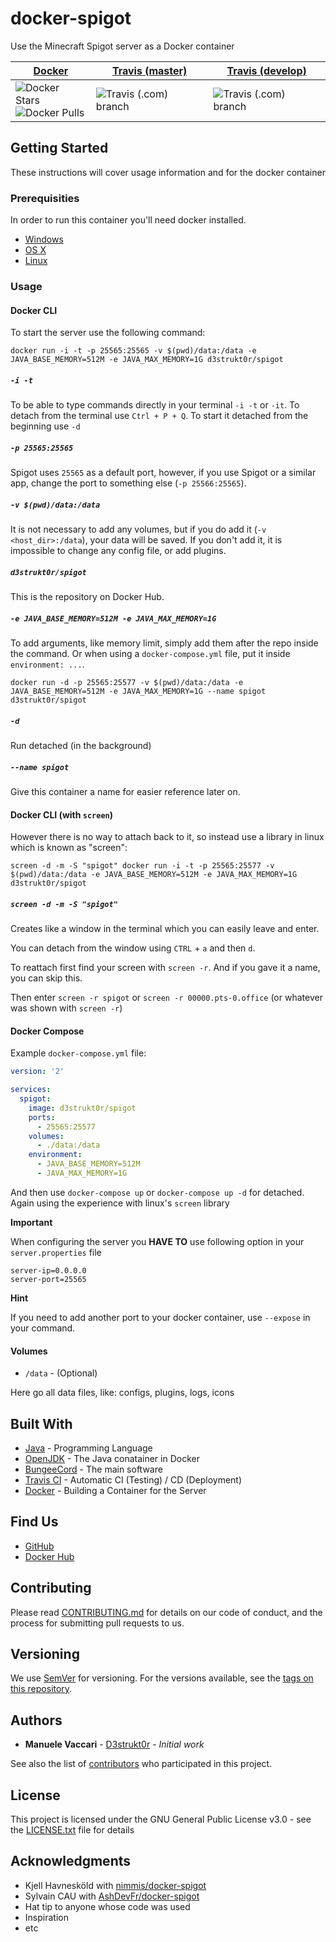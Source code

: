 # docker-spigot
Use the Minecraft Spigot server as a Docker container

[Docker](https://hub.docker.com/repository/docker/d3strukt0r/spigot) | [Travis (master)](https://travis-ci.com/github/D3strukt0r/docker-spigot) | [Travis (develop)](https://travis-ci.com/github/D3strukt0r/docker-spigot)
--- | --- | ---
![Docker Stars](https://img.shields.io/docker/stars/d3strukt0r/spigot.svg)<br />![Docker Pulls](https://img.shields.io/docker/pulls/d3strukt0r/spigot.svg) | ![Travis (.com) branch](https://img.shields.io/travis/com/D3strukt0r/docker-spigot/master) | ![Travis (.com) branch](https://img.shields.io/travis/com/D3strukt0r/docker-spigot/develop)

## Getting Started

These instructions will cover usage information and for the docker container

### Prerequisities

In order to run this container you'll need docker installed.

*   [Windows](https://docs.docker.com/windows/started)
*   [OS X](https://docs.docker.com/mac/started/)
*   [Linux](https://docs.docker.com/linux/started/)

### Usage

#### Docker CLI

To start the server use the following command:
```shell script
docker run -i -t -p 25565:25565 -v $(pwd)/data:/data -e JAVA_BASE_MEMORY=512M -e JAVA_MAX_MEMORY=1G d3strukt0r/spigot
```

##### `-i -t`
To be able to type commands directly in your terminal `-i -t` or `-it`. To detach from the terminal use `Ctrl + P + Q`. To start it detached from the beginning use `-d`

##### `-p 25565:25565`
Spigot uses `25565` as a default port, however, if you use Spigot or a similar app, change the port to something else (`-p 25566:25565`).

##### `-v $(pwd)/data:/data`
It is not necessary to add any volumes, but if you do add it (`-v <host_dir>:/data`), your data will be saved. If you don't add it, it is impossible to change any config file, or add plugins.

##### `d3strukt0r/spigot`
This is the repository on Docker Hub.

##### `-e JAVA_BASE_MEMORY=512M -e JAVA_MAX_MEMORY=1G`
To add arguments, like memory limit, simply add them after the repo inside the command. Or when using a `docker-compose.yml` file, put it inside `environment: ...`.

```shell script
docker run -d -p 25565:25577 -v $(pwd)/data:/data -e JAVA_BASE_MEMORY=512M -e JAVA_MAX_MEMORY=1G --name spigot d3strukt0r/spigot
```

##### `-d`
Run detached (in the background)

##### `--name spigot`
Give this container a name for easier reference later on.

#### Docker CLI (with `screen`)

However there is no way to attach back to it, so instead use a library in linux which is known as "screen":

```shell script
screen -d -m -S "spigot" docker run -i -t -p 25565:25577 -v $(pwd)/data:/data -e JAVA_BASE_MEMORY=512M -e JAVA_MAX_MEMORY=1G d3strukt0r/spigot
```

##### `screen -d -m -S "spigot"`
Creates like a window in the terminal which you can easily leave and enter.

You can detach from the window using `CTRL` + `a` and then `d`.

To reattach first find your screen with `screen -r`. And if you gave it a name, you can skip this.

Then enter `screen -r spigot` or `screen -r 00000.pts-0.office` (or whatever was shown with `screen -r`)

#### Docker Compose

Example `docker-compose.yml` file:
```yml
version: '2'

services:
  spigot:
    image: d3strukt0r/spigot
    ports:
      - 25565:25577
    volumes:
      - ./data:/data
    environment:
      - JAVA_BASE_MEMORY=512M
      - JAVA_MAX_MEMORY=1G
```

And then use `docker-compose up` or `docker-compose up -d` for detached. Again using the experience with linux's `screen` library

**Important**

When configuring the server you **HAVE TO** use following option in your `server.properties` file
```properties
server-ip=0.0.0.0
server-port=25565
```

**Hint**

If you need to add another port to your docker container, use `--expose` in your command.

#### Volumes

* `/data` - (Optional)

Here go all data files, like: configs, plugins, logs, icons

## Built With

* [Java](https://www.java.com/de/) - Programming Language
* [OpenJDK](https://hub.docker.com/_/openjdk) - The Java conatainer in Docker
* [BungeeCord](https://ci.md-5.net/job/BungeeCord/) - The main software
* [Travis CI](https://travis-ci.com/) - Automatic CI (Testing) / CD (Deployment)
* [Docker](https://www.docker.com/) - Building a Container for the Server

## Find Us

* [GitHub](https://github.com/D3strukt0r/docker-spigot)
* [Docker Hub](https://hub.docker.com/r/d3strukt0r/spigot)

## Contributing

Please read [CONTRIBUTING.md](CONTRIBUTING.md) for details on our code of conduct, and the process for submitting pull requests to us.

## Versioning

We use [SemVer](http://semver.org/) for versioning. For the versions available, see the
[tags on this repository](https://github.com/D3strukt0r/docker-spigot/tags).

## Authors

* **Manuele Vaccari** - [D3strukt0r](https://github.com/D3strukt0r) - *Initial work*

See also the list of [contributors](https://github.com/D3strukt0r/docker-spigot/contributors) who
participated in this project.

## License

This project is licensed under the GNU General Public License v3.0 - see the [LICENSE.txt](LICENSE.txt) file for details

## Acknowledgments

* Kjell Havnesköld with [nimmis/docker-spigot](https://github.com/nimmis/docker-spigot)
* Sylvain CAU with [AshDevFr/docker-spigot](https://github.com/AshDevFr/docker-spigot)
* Hat tip to anyone whose code was used
* Inspiration
* etc
